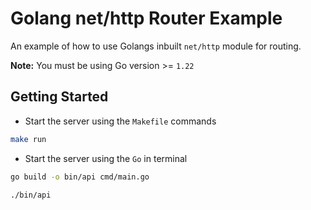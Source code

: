 # Golang net/http Router Example

An example of how to use Golangs inbuilt `net/http` module for routing.

**Note:** You must be using Go version >= `1.22`

## Getting Started

- Start the server using the `Makefile` commands

```sh
make run
```

- Start the server using the `Go` in terminal

```sh
go build -o bin/api cmd/main.go

./bin/api
```
